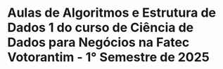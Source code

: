 # Aulas de Algoritmos e Estrutura de Dados 1 do curso de Ciência de Dados para Negócios na Fatec Votorantim - 1° Semestre de 2025
